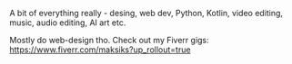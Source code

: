 A bit of everything really - desing, web dev, Python, Kotlin, video editing, music, audio editing, AI art etc.

Mostly do web-design tho. Check out my Fiverr gigs:
https://www.fiverr.com/maksiks?up_rollout=true
